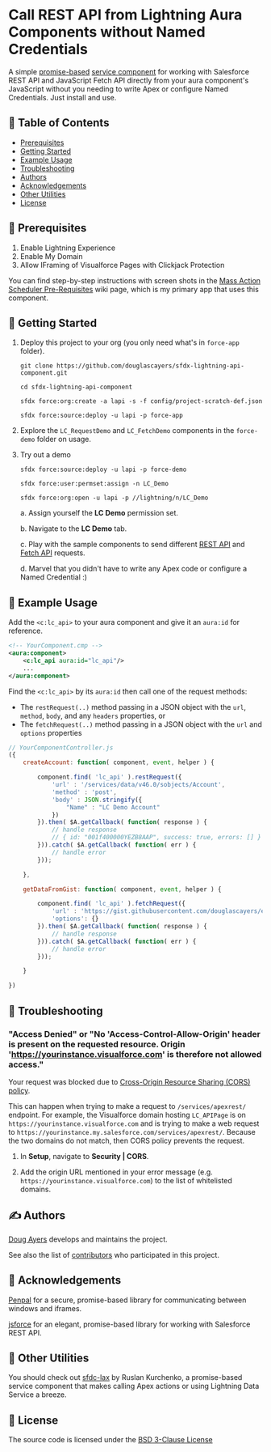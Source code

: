 # Call REST API from Lightning Aura Components without Named Credentials

A simple [promise-based](https://developer.salesforce.com/docs/atlas.en-us.lightning.meta/lightning/js_promises.htm)
[service component](https://developer.salesforce.com/blogs/2018/08/implement-and-use-lightning-service-components.html)
for working with Salesforce REST API and JavaScript Fetch API
directly from your aura component's JavaScript without you needing to
write Apex or configure Named Credentials. Just install and use.

## 📝 Table of Contents

* [Prerequisites](#-prerequisites)
* [Getting Started](#-getting-started)
* [Example Usage](#-example-usage)
* [Troubleshooting](#-troubleshooting)
* [Authors](#️-authors)
* [Acknowledgements](#-acknowledgements)
* [Other Utilities](#-other-utilities)
* [License](#-license)

## 🚨 Prerequisites

1. Enable Lightning Experience
2. Enable My Domain
3. Allow IFraming of Visualforce Pages with Clickjack Protection

You can find step-by-step instructions with screen shots in the [Mass Action Scheduler Pre-Requisites](https://github.com/douglascayers-org/sfdx-mass-action-scheduler/wiki/Pre-Requisites-Instructions) wiki page,
which is my primary app that uses this component. 

## 👋 Getting Started

1. Deploy this project to your org (you only need what's in `force-app` folder).

    ```
    git clone https://github.com/douglascayers/sfdx-lightning-api-component.git
    
    cd sfdx-lightning-api-component
    
    sfdx force:org:create -a lapi -s -f config/project-scratch-def.json
    
    sfdx force:source:deploy -u lapi -p force-app
    ```

2. Explore the `LC_RequestDemo` and `LC_FetchDemo` components in the `force-demo` folder on usage.

3. Try out a demo

    ```
    sfdx force:source:deploy -u lapi -p force-demo
    
    sfdx force:user:permset:assign -n LC_Demo
    
    sfdx force:org:open -u lapi -p //lightning/n/LC_Demo
    ```

    a. Assign yourself the **LC Demo** permission set.

    b. Navigate to the **LC Demo** tab.

    c. Play with the sample components to send different [REST API](https://developer.salesforce.com/docs/atlas.en-us.api_rest.meta/api_rest/intro_what_is_rest_api.htm) and [Fetch API](https://developer.mozilla.org/en-US/docs/Web/API/Fetch_API) requests.

    d. Marvel that you didn't have to write any Apex code or configure a Named Credential :)

## 📘 Example Usage

Add the `<c:lc_api>` to your aura component and give it an `aura:id` for reference.

```xml
<!-- YourComponent.cmp -->
<aura:component>
    <c:lc_api aura:id="lc_api"/>
    ...
</aura:component>
```

Find the `<c:lc_api>` by its `aura:id` then call one of the request methods:
  * The `restRequest(..)` method passing in a JSON object with the `url`, `method`, `body`, and any `headers` properties, or
  * The `fetchRequest(..)` method passing in a JSON object with the `url` and `options` properties 

```js
// YourComponentController.js
({
    createAccount: function( component, event, helper ) {

        component.find( 'lc_api' ).restRequest({
            'url' : '/services/data/v46.0/sobjects/Account',
            'method' : 'post',
            'body' : JSON.stringify({
                "Name" : "LC Demo Account"
            })
        }).then( $A.getCallback( function( response ) {
            // handle response
            // { id: "001f400000YEZB8AAP", success: true, errors: [] }
        })).catch( $A.getCallback( function( err ) {
            // handle error
        }));

    },

    getDataFromGist: function( component, event, helper ) {

        component.find( 'lc_api' ).fetchRequest({
            'url' : 'https://gist.githubusercontent.com/douglascayers/e96c53304dc78dc83e59a85753f29111/raw/sfdx-mass-action-scheduler-version.js',
            'options': {}
        }).then( $A.getCallback( function( response ) {
            // handle response
        })).catch( $A.getCallback( function( err ) {
            // handle error
        }));

    }

})
```

## 🧐 Troubleshooting

### "Access Denied" or "No 'Access-Control-Allow-Origin' header is present on the requested resource. Origin 'https://yourinstance.visualforce.com' is therefore not allowed access."

Your request was blocked due to [Cross-Origin Resource Sharing (CORS) policy](https://help.salesforce.com/articleView?id=extend_code_cors.htm&type=5).

This can happen when trying to make a request to `/services/apexrest/` endpoint.
For example, the Visualforce domain hosting `LC_APIPage` is on `https://yourinstance.visualforce.com` and is trying to make a web request to `https://yourinstance.my.salesforce.com/services/apexrest/`.
Because the two domains do not match, then CORS policy prevents the request.

1. In **Setup**, navigate to **Security | CORS**.

2. Add the origin URL mentioned in your error message (e.g. `https://yourinstance.visualforce.com`) to the list of whitelisted domains.

## ✍️ Authors

[Doug Ayers](https://douglascayers.com) develops and maintains the project.

See also the list of [contributors](https://github.com/douglascayers/sfdx-lightning-api-component/graphs/contributors) who participated in this project.

## 🎉 Acknowledgements

[Penpal](https://github.com/Aaronius/penpal)
for a secure, promise-based library for communicating between windows and iframes.

[jsforce](https://jsforce.github.io/)
for an elegant, promise-based library for working with Salesforce REST API.

## 🎈 Other Utilities

You should check out [sfdc-lax](https://github.com/ruslan-kurchenko/sfdc-lax) by Ruslan Kurchenko,
a promise-based service component that makes calling Apex actions or using Lightning Data Service a breeze.

## 👀 License

The source code is licensed under the [BSD 3-Clause License](LICENSE)
